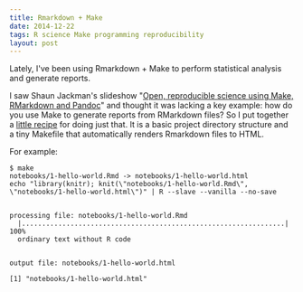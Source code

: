 ```yaml
---
title: Rmarkdown + Make
date: 2014-12-22
tags: R science Make programming reproducibility
layout: post
---
```


Lately, I've been using Rmarkdown + Make to perform statistical analysis and
generate reports.

I saw Shaun Jackman's slideshow "[Open, reproducible science using Make,
RMarkdown and Pandoc][1]" and thought it was lacking a key example: how do you
use Make to generate reports from RMarkdown files? So I put together a [little
recipe][2] for doing just that. It is a basic project directory structure and a
tiny Makefile that automatically renders Rmarkdown files to HTML.

For example:

```
$ make
notebooks/1-hello-world.Rmd -> notebooks/1-hello-world.html
echo "library(knitr); knit(\"notebooks/1-hello-world.Rmd\", \"notebooks/1-hello-world.html\")" | R --slave --vanilla --no-save


processing file: notebooks/1-hello-world.Rmd
  |.................................................................| 100%
  ordinary text without R code


output file: notebooks/1-hello-world.html

[1] "notebooks/1-hello-world.html"
```

[1]: https://sjackman.github.io/open-science/#/open-reproducible-science
[2]: https://github.com/audy/knitr-make
